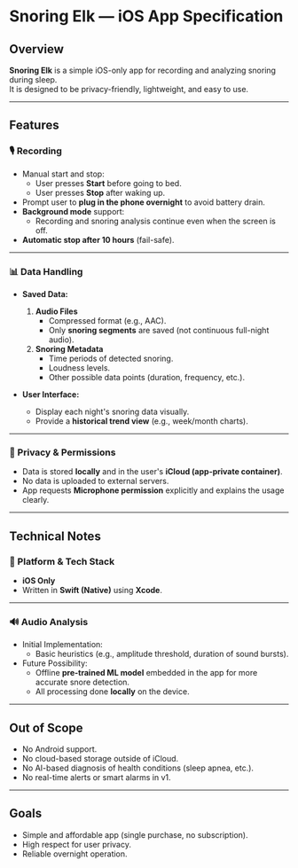 # Snoring Elk — iOS App Specification

## Overview
**Snoring Elk** is a simple iOS-only app for recording and analyzing snoring during sleep.  
It is designed to be privacy-friendly, lightweight, and easy to use.

---

## Features

### 🎙 Recording
- Manual start and stop:
  - User presses **Start** before going to bed.
  - User presses **Stop** after waking up.
- Prompt user to **plug in the phone overnight** to avoid battery drain.
- **Background mode** support: 
  - Recording and snoring analysis continue even when the screen is off.
- **Automatic stop after 10 hours** (fail-safe).

---

### 📊 Data Handling
- **Saved Data:**
  1. **Audio Files**  
     - Compressed format (e.g., AAC).
     - Only **snoring segments** are saved (not continuous full-night audio).
  2. **Snoring Metadata**  
     - Time periods of detected snoring.
     - Loudness levels.
     - Other possible data points (duration, frequency, etc.).

- **User Interface:**
  - Display each night's snoring data visually.
  - Provide a **historical trend view** (e.g., week/month charts).

---

### 🔐 Privacy & Permissions
- Data is stored **locally** and in the user's **iCloud (app-private container)**.
- No data is uploaded to external servers.
- App requests **Microphone permission** explicitly and explains the usage clearly.

---

## Technical Notes

### 📱 Platform & Tech Stack
- **iOS Only**
- Written in **Swift (Native)** using **Xcode**.

---

### 🔊 Audio Analysis
- Initial Implementation:  
  - Basic heuristics (e.g., amplitude threshold, duration of sound bursts).
- Future Possibility:  
  - Offline **pre-trained ML model** embedded in the app for more accurate snore detection.
  - All processing done **locally** on the device.

---

## Out of Scope
- No Android support.
- No cloud-based storage outside of iCloud.
- No AI-based diagnosis of health conditions (sleep apnea, etc.).
- No real-time alerts or smart alarms in v1.

---

## Goals
- Simple and affordable app (single purchase, no subscription).
- High respect for user privacy.
- Reliable overnight operation.

